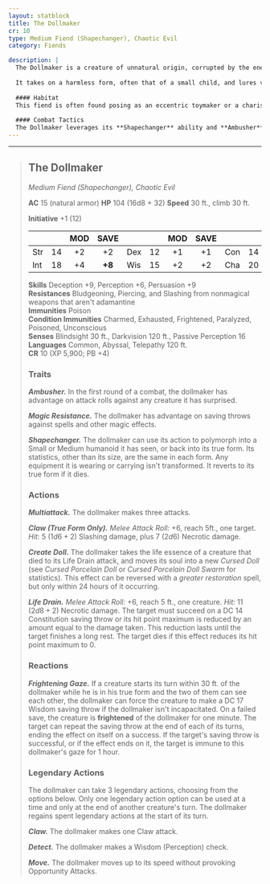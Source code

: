 ```yaml
---
layout: statblock
title: The Dollmaker
cr: 10
type: Medium Fiend (Shapechanger), Chaotic Evil
category: Fiends

description: |
  The Dollmaker is a creature of unnatural origin, corrupted by the energies of the **Far Realm** and the evil darkness of the **Shadowfell**. It is a cackling fiend that revels in the macabre art of transforming victims' souls into malicious porcelain dolls.
  
  It takes on a harmless form, often that of a small child, and lures victims in. Once it has established a relationship, it drains their life essence, and places what remains of the soul into a porcelain figure that it conjures. The dolls it creates are then sold to local villages and small towns, where they attach themselves to a small child or other vulnerable individual. Over time, they form a bond with the child, turning them against their parents and convincing them to do dark things. After the bond has been solidified, the doll brings the child to *The Dollmaker*, where they will be turned into a doll themselves.
  
  #### Habitat
  This fiend is often found posing as an eccentric toymaker or a charismatic, harmless individual in **civilized areas**, where it can easily lure and isolate victims. Its true lair is typically a grotesque workshop filled with its animated, cursed doll creations.
  
  #### Combat Tactics
  The Dollmaker leverages its **Shapechanger** ability and **Ambusher** trait to gain the advantage in the first round of combat. It prioritizes using its **Life Drain** to reduce a target's hit point maximum, aiming for a permanent kill that can fuel its **Create Doll** action. It uses its **Frightening Gaze** reaction to control key enemies and relies on **Magic Resistance** to shrug off spells. Its **Legendary Actions** allow it to remain highly mobile and deadly outside of its turn.
---
```


___
> ## The Dollmaker
> *Medium Fiend (Shapechanger), Chaotic Evil*
> 
> **AC** 15 (natural armor) **HP** 104 (16d8 + 32) **Speed** 30 ft., climb 30 ft.
> 
> **Initiative** +1 (12)
>
> | | | MOD | SAVE | | | MOD | SAVE | | | MOD | SAVE |
> |:--|:-:|:----:|:----:|:--|:-:|:----:|:----:|:--|:-:|:----:|:----:|
> |Str| 14| +2 | +2 |Dex| 12| +1 | +1 |Con| 14| +2 | +2 |
> |Int| 18| +4 | **+8** |Wis| 15| +2 | +2 |Cha| 20| +5 | **+9** |
>
> **Skills** Deception +9, Perception +6, Persuasion +9  
> **Resistances** Bludgeoning, Piercing, and Slashing from nonmagical weapons that aren't adamantine  
> **Immunities** Poison  
> **Condition Immunities** Charmed, Exhausted, Frightened, Paralyzed, Poisoned, Unconscious  
> **Senses** Blindsight 30 ft., Darkvision 120 ft., Passive Perception 16  
> **Languages** Common, Abyssal, Telepathy 120 ft.  
> **CR** 10 (XP 5,900; PB +4)
>
> ### Traits
>
> ***Ambusher.*** In the first round of a combat, the dollmaker has advantage on attack rolls against any creature it has surprised.
>
> ***Magic Resistance.*** The dollmaker has advantage on saving throws against spells and other magic effects.
>
> ***Shapechanger.*** The dollmaker can use its action to polymorph into a Small or Medium humanoid it has seen, or back into its true form. Its statistics, other than its size, are the same in each form. Any equipment it is wearing or carrying isn't transformed. It reverts to its true form if it dies.
>
> ### Actions
>
> ***Multiattack.*** The dollmaker makes three attacks.
>
> ***Claw (True Form Only).*** *Melee Attack Roll:* +6, reach 5ft., one target. *Hit:* 5 ($1d6 + 2$) Slashing damage, plus 7 ($2d6$) Necrotic damage.
>
> ***Create Doll.*** The dollmaker takes the life essence of a creature that died to its Life Drain attack, and moves its soul into a new *Cursed Doll* (see *Cursed Porcelain Doll* or *Cursed Porcelain Doll Swarm* for statistics). This effect can be reversed with a *greater restoration* spell, but only within 24 hours of it occurring.
>
> ***Life Drain.*** *Melee Attack Roll:* +6, reach 5 ft., one creature. *Hit:* 11 ($2d8 + 2$) Necrotic damage. The target must succeed on a DC 14 Constitution saving throw or its hit point maximum is reduced by an amount equal to the damage taken. This reduction lasts until the target finishes a long rest. The target dies if this effect reduces its hit point maximum to 0.
>
> ### Reactions
>
> ***Frightening Gaze.*** If a creature starts its turn within 30 ft. of the dollmaker while he is in his true form and the two of them can see each other, the dollmaker can force the creature to make a DC 17 Wisdom saving throw if the dollmaker isn't incapacitated. On a failed save, the creature is **frightened** of the dollmaker for one minute. The target can repeat the saving throw at the end of each of its turns, ending the effect on itself on a success. If the target's saving throw is successful, or if the effect ends on it, the target is immune to this dollmaker's gaze for 1 hour.
>
> ### Legendary Actions
>
> The dollmaker can take 3 legendary actions, choosing from the options below. Only one legendary action option can be used at a time and only at the end of another creature's turn. The dollmaker regains spent legendary actions at the start of its turn.
>
> ***Claw.*** The dollmaker makes one Claw attack.
>
> ***Detect.*** The dollmaker makes a Wisdom (Perception) check.
>
> ***Move.*** The dollmaker moves up to its speed without provoking Opportunity Attacks.
